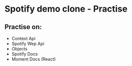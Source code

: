 # Spotify demo clone - Practise

## Practise on: 
  -  Context Api 
  -  Spotify Wep Api
  -  Objects
  -  Spotify Docs  
  -  Moment Docs (React) 
